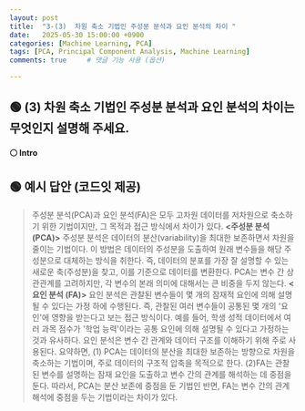 ```yaml
---
layout: post
title:  "3-(3)  차원 축소 기법인 주성분 분석과 요인 분석의 차이 "
date:   2025-05-30 15:00:00 +0900
categories: [Machine Learning, PCA]
tags: [PCA, Principal Component Analysis, Machine Learning]
comments: true     # 댓글 기능 사용 (옵션)

---
```


## 🟢 (3) 차원 축소 기법인 주성분 분석과 요인 분석의 차이는 무엇인지 설명해 주세요. 

#### ⚪ Intro


## 🟢 예시 답안 (코드잇 제공)
> 주성분 분석(PCA)과 요인 분석(FA)은 모두 고차원 데이터를 저차원으로 축소하기 위한 기법이지만, 그 목적과 접근 방식에서 차이가 있다. 
**<주성분 분석 (PCA)>**
주성분 분석은 데이터의 분산(variability)을 최대한 보존하면서 차원을 줄이는 기법이다. 이 방법은 데이터의 주성분을 도출하여 원래 변수들을 해당 주성분으로 대체하는 방식을 취한다. 즉, 데이터의 분포를 가장 잘 설명할 수 있는 새로운 축(주성분)을 찾고, 이를 기준으로 데이터를 변환한다. PCA는 변수 간 상관관계를 고려하지만, 각 변수의 본래 의미에 대해서는 큰 비중을 두지 않는다. 
**<요인 분석 (FA)>**
요인 분석은 관찰된 변수들이 몇 개의 잠재적 요인에 의해 설명될 수 있다는 가정 하에 수행된다. 즉, 관찰된 여러 변수들이 공통된 몇 개의 '요인'에 영향을 받는다고 보는 접근 방식이다. 예를 들어, 학생 성적 데이터에서 여러 과목 점수가 '학업 능력'이라는 공통 요인에 의해 설명될 수 있다고 가정하는 것과 유사하다. 요인 분석은 변수 간 관계와 데이터 구조를 이해하기 위해 주로 사용된다. 
요약하면, 
(1) PCA는 데이터의 분산을 최대한 보존하는 방향으로 차원을 축소하는 기법이며, 주로 데이터의 구조적 압축을 목적으로 한다. 
(2)FA는 관찰된 변수를 설명하는 잠재 요인을 도출하고 변수 간의 관계를 해석하는 데 중점을 둔다. 
따라서, PCA는 분산 보존에 중점을 둔 기법인 반면, FA는 변수 간의 관계 해석에 중점을 두는 기법이라는 차이가 있다.